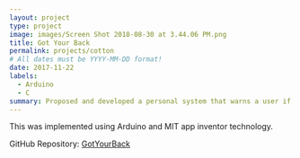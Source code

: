 ```yaml
---
layout: project
type: project
image: images/Screen Shot 2018-08-30 at 3.44.06 PM.png
title: Got Your Back
permalink: projects/cotton
# All dates must be YYYY-MM-DD format!
date: 2017-11-22
labels:
  - Arduino
  - C
summary: Proposed and developed a personal system that warns a user if a stranger is behind them for my EE296 project. 
---
```

This was implemented using Arduino and MIT app inventor technology. 


GitHub Repository: <a href="https://github.com/klin6/EE296proj/blob/master/finalproj.c"><i class="large github icon "></i>GotYourBack</a>
